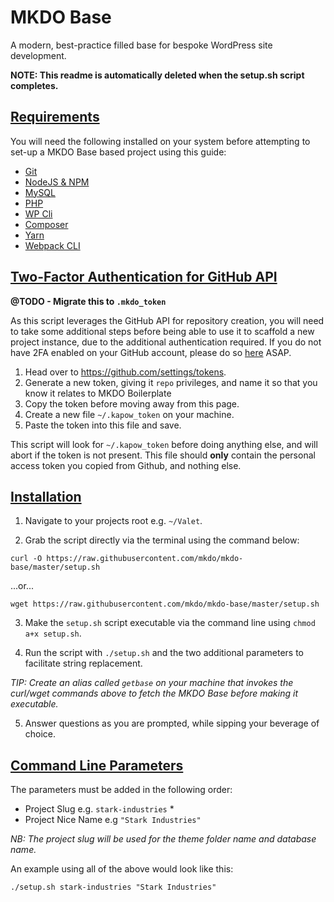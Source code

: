 # MKDO Base
A modern, best-practice filled base for bespoke WordPress site development. 

**NOTE: This readme is automatically deleted when the setup.sh script completes.**

## [Requirements](#requirements)

You will need the following installed on your system before attempting to set-up a MKDO Base based project using this guide:

- [Git](https://git-scm.com/book/en/v2/Getting-Started-Installing-Git)
- [NodeJS & NPM](https://nodejs.org/en/download/)
- [MySQL](https://www.mysql.com/downloads/)
- [PHP](http://php.net/downloads.php)
- [WP Cli](https://wp-cli.org/#installing)
- [Composer](https://getcomposer.org/download/)
- [Yarn](https://yarnpkg.com/lang/en/docs/getting-started/)
- [Webpack CLI](http://github.com/webpack/webpack-cli)

## [Two-Factor Authentication for GitHub API](#2fa)

**@TODO - Migrate this to `.mkdo_token`**

As this script leverages the GitHub API for repository creation, you will need to take some additional steps before being able to use it to scaffold a new project instance, due to the additional authentication required. If you do not have 2FA enabled on your GitHub account, please do so [here](https://github.com/settings/security) ASAP.

1. Head over to https://github.com/settings/tokens.
2. Generate a new token, giving it `repo` privileges, and name it so that you know it relates to MKDO Boilerplate
3. Copy the token before moving away from this page.
4. Create a new file `~/.kapow_token` on your machine.
5. Paste the token into this file and save.

This script will look for `~/.kapow_token` before doing anything else, and will abort if the token is not present. This file should **only** contain the personal access token you copied from Github, and nothing else.

## [Installation](#installation)

1) Navigate to your projects root e.g. `~/Valet`.

2) Grab the script directly via the terminal using the command below:

`curl -O https://raw.githubusercontent.com/mkdo/mkdo-base/master/setup.sh`

...or...

`wget https://raw.githubusercontent.com/mkdo/mkdo-base/master/setup.sh`

3) Make the `setup.sh` script executable via the command line using `chmod a+x setup.sh`.

4) Run the script with `./setup.sh` and the two additional parameters to facilitate string replacement.

*TIP: Create an alias called `getbase` on your machine that invokes the curl/wget commands above to fetch the MKDO Base before making it executable.*

5) Answer questions as you are prompted, while sipping your beverage of choice.

## [Command Line Parameters](#command-line-parameters)

The parameters must be added in the following order:

- Project Slug e.g. `stark-industries` *
- Project Nice Name e.g `"Stark Industries"`

*NB: The project slug will be used for the theme folder name and database name.*

An example using all of the above would look like this:

`./setup.sh stark-industries "Stark Industries"`
